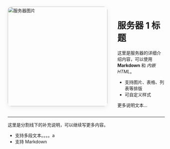 <div style="display: flex; align-items: flex-start; gap: 32px;">
  <img src="resources/img/server_1.png" alt="服务器图片" style="width:320px; border-radius:12px; box-shadow:0 4px 15px rgba(0,0,0,0.08);">
  <div>
    <h1>服务器 1 标题</h1>
    <p>这里是服务器的详细介绍内容，可以使用 <b>Markdown</b> 和 <i>内嵌HTML</i>。</p>
    <ul>
      <li>支持图片、表格、列表等排版</li>
      <li>可自定义样式</li>
    </ul>
    <p>更多说明文本...</p>
  </div>
</div>

---

这里是分割线下的补充说明，可以继续写更多内容。

- 支持多段文本。。。。a
- 支持 Markdown
